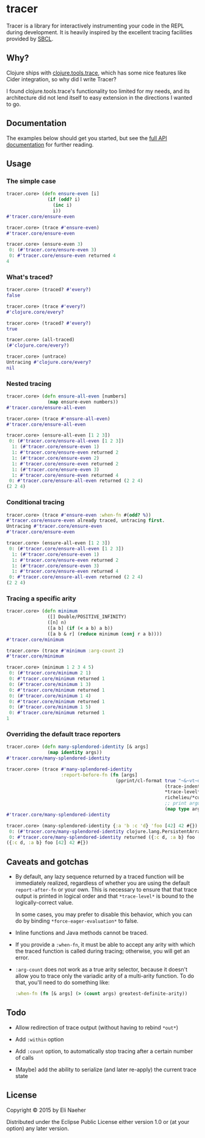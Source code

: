 # tracer

Tracer is a library for interactively instrumenting your code in the
REPL during development. It is heavily inspired by the excellent
tracing facilities provided by [SBCL](http://www.sbcl.org/manual/#Function-Tracing).

## Why?

Clojure ships with
[clojure.tools.trace](https://github.com/clojure/tools.trace), which
has some nice features like Cider integration, so why did I write
Tracer?

I found clojure.tools.trace's functionality too limited for my needs,
and its architecture did not lend itself to easy extension in the
directions I wanted to go.

## Documentation

The examples below should get you started, but see the [full API
documentation](https://rawgit.com/enaeher/tracer/master/docs/uberdoc.html) for further reading.

## Usage

### The simple case

```clojure
tracer.core> (defn ensure-even [i]
               (if (odd? i)
                 (inc i)
                 i))
#'tracer.core/ensure-even

tracer.core> (trace #'ensure-even)
#'tracer.core/ensure-even

tracer.core> (ensure-even 3)
 0: (#'tracer.core/ensure-even 3)
 0: #'tracer.core/ensure-even returned 4
4
```

### What's traced?

```clojure
tracer.core> (traced? #'every?)
false

tracer.core> (trace #'every?)
#'clojure.core/every?

tracer.core> (traced? #'every?)
true

tracer.core> (all-traced)
(#'clojure.core/every?)

tracer.core> (untrace)
Untracing #'clojure.core/every?
nil
```

### Nested tracing

```clojure
tracer.core> (defn ensure-all-even [numbers]
               (map ensure-even numbers))
#'tracer.core/ensure-all-even

tracer.core> (trace #'ensure-all-even)
#'tracer.core/ensure-all-even

tracer.core> (ensure-all-even [1 2 3])
 0: (#'tracer.core/ensure-all-even [1 2 3])
  1: (#'tracer.core/ensure-even 1)
  1: #'tracer.core/ensure-even returned 2
  1: (#'tracer.core/ensure-even 2)
  1: #'tracer.core/ensure-even returned 2
  1: (#'tracer.core/ensure-even 3)
  1: #'tracer.core/ensure-even returned 4
 0: #'tracer.core/ensure-all-even returned (2 2 4)
(2 2 4)
```

### Conditional tracing

```clojure
tracer.core> (trace #'ensure-even :when-fn #(odd? %))
#'tracer.core/ensure-even already traced, untracing first.
Untracing #'tracer.core/ensure-even
#'tracer.core/ensure-even

tracer.core> (ensure-all-even [1 2 3])
 0: (#'tracer.core/ensure-all-even [1 2 3])
  1: (#'tracer.core/ensure-even 1)
  1: #'tracer.core/ensure-even returned 2
  1: (#'tracer.core/ensure-even 3)
  1: #'tracer.core/ensure-even returned 4
 0: #'tracer.core/ensure-all-even returned (2 2 4)
(2 2 4)
```

### Tracing a specific arity

```clojure
tracer.core> (defn minimum
               ([] Double/POSITIVE_INFINITY)
               ([n] n)
               ([a b] (if (< a b) a b))
               ([a b & r] (reduce minimum (conj r a b))))
#'tracer.core/minimum

tracer.core> (trace #'minimum :arg-count 2)
#'tracer.core/minimum

tracer.core> (minimum 1 2 3 4 5)
 0: (#'tracer.core/minimum 2 1)
 0: #'tracer.core/minimum returned 1
 0: (#'tracer.core/minimum 1 3)
 0: #'tracer.core/minimum returned 1
 0: (#'tracer.core/minimum 1 4)
 0: #'tracer.core/minimum returned 1
 0: (#'tracer.core/minimum 1 5)
 0: #'tracer.core/minimum returned 1
1
```

### Overriding the default trace reporters

```clojure
tracer.core> (defn many-splendored-identity [& args]
               (map identity args))
#'tracer.core/many-splendored-identity

tracer.core> (trace #'many-splendored-identity
                    :report-before-fn (fn [args]
                                        (pprint/cl-format true "~&~vt~d: (~s ~{~s~^ ~})~%"
                                                          (trace-indent)
                                                          *trace-level*
                                                          richelieu/*current-advised*
                                                          ;; print argument types rather than values	
                                                          (map type args))))
#'tracer.core/many-splendored-identity

tracer.core> (many-splendored-identity {:a 'b :c 'd} 'foo [42] 42 #{})
 0: (#'tracer.core/many-splendored-identity clojure.lang.PersistentArrayMap clojure.lang.Symbol clojure.lang.PersistentVector java.lang.Long clojure.lang.PersistentHashSet)
 0: #'tracer.core/many-splendored-identity returned ({:c d, :a b} foo [42] 42 #{})
({:c d, :a b} foo [42] 42 #{})
```

## Caveats and gotchas

- By default, any lazy sequence returned by a traced function will be
  immediately realized, regardless of whether you are using the
  default `report-after-fn` or your own. This is necessary to ensure
  that that trace output is printed in logical order and that
  `*trace-level*` is bound to the logically-correct value.

  In some cases, you may prefer to disable this behavior, which you
  can do by binding `*force-eager-evaluation*` to false.

- Inline functions and Java methods cannot be traced.

- If you provide a `:when-fn`, it must be able to accept any arity
  with which the traced function is called during tracing; otherwise,
  you will get an error.

- `:arg-count` does not work as a true arity selector, because it
  doesn't allow you to trace only the variadic arity of a multi-arity
  function. To do that, you'll need to do something like:

  ```clojure
  :when-fn (fn [& args] (> (count args) greatest-definite-arity))
  ```

## Todo

- Allow redirection of trace output (without having to rebind `*out*`)

- Add `:within` option

- Add `:count` option, to automatically stop tracing after a certain
  number of calls

- (Maybe) add the ability to serialize (and later re-apply) the current trace
  state

## License

Copyright © 2015 by Eli Naeher

Distributed under the Eclipse Public License either version 1.0 or (at
your option) any later version.
